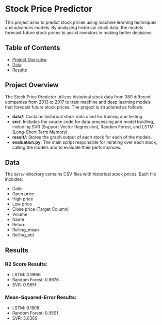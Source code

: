 # Stock Price Predictor

This project aims to predict stock prices using machine learning techniques and advances models. By analyzing historical stock data, the models forecast future stock prices to assist investors in making better decisions.

## Table of Contents

- [Project Overview](#project-overview)
- [Data](#data)
- [Results](#results)

## Project Overview

The Stock Price Predictor utilizes historical stock data from 380 different companies from 2013 to 2017 to train machine and deep learning models that forecast future stock prices. The project is structured as follows:

- **data/**: Contains historical stock data used for training and testing.
- **src/**: Includes the source code for data processing and model buidling, including SVR (Support Vector Regression), Random Forest, and LSTM (Long-Short Term Memory).
- **result/**: Stores the graph output of each stock for each of the models.
- **evaluation.py**: The main script responsible for iterating over each stock, calling the models and to evaluate their performances.

## Data

The `data/` directory contains CSV files with historical stock prices. Each file includes:

- Date
- Open price
- High price
- Low price
- Close price (Target Column)
- Volume
- Name
- Return
- Rolling_mean
- Rolling_std

## Results

### R2 Score Results:
- LSTM: 0.9866
- Random Forest: 0.9976
- SVR: 0.9851

### Mean-Squared-Error Results:
- LSTM: 9.1808
- Random Forest: 0.9591
- SVR: 3.0306
